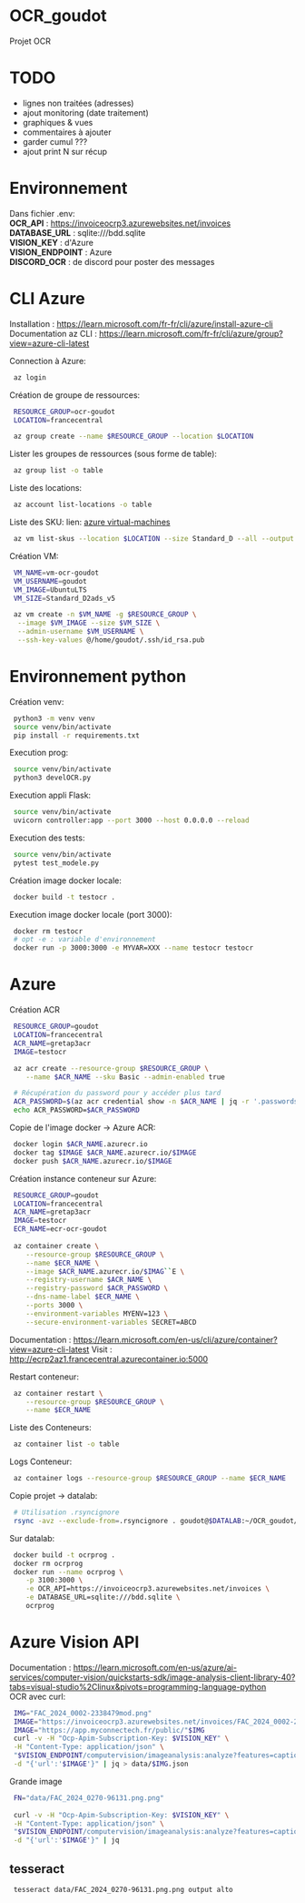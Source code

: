 # OCR_goudot

Projet OCR

# TODO
- lignes non traitées (adresses)
- ajout monitoring (date traitement)
- graphiques & vues
- commentaires à ajouter
- garder cumul ???
- ajout print N sur récup

# Environnement
Dans fichier .env:  
**OCR_API** : https://invoiceocrp3.azurewebsites.net/invoices  
**DATABASE_URL** : sqlite:///bdd.sqlite  
**VISION_KEY** : d'Azure  
**VISION_ENDPOINT** : Azure  
**DISCORD_OCR** : de discord pour poster des messages

# CLI Azure
Installation : https://learn.microsoft.com/fr-fr/cli/azure/install-azure-cli  
Documentation az CLI : https://learn.microsoft.com/fr-fr/cli/azure/group?view=azure-cli-latest

Connection à Azure:
```bash
 az login
```

Création de groupe de ressources:
```bash
 RESOURCE_GROUP=ocr-goudot
 LOCATION=francecentral

 az group create --name $RESOURCE_GROUP --location $LOCATION
```

Lister les groupes de ressources (sous forme de table):
```bash
 az group list -o table
```

Liste des locations:
```bash
 az account list-locations -o table
```

Liste des SKU:
lien: [azure virtual-machines](https://docs.microsoft.com/en-us/azure/virtual-machines/linux/quick-create-cli) 
```bash
 az vm list-skus --location $LOCATION --size Standard_D --all --output table
```

Création VM:

```bash
 VM_NAME=vm-ocr-goudot
 VM_USERNAME=goudot
 VM_IMAGE=UbuntuLTS
 VM_SIZE=Standard_D2ads_v5

 az vm create -n $VM_NAME -g $RESOURCE_GROUP \
  --image $VM_IMAGE --size $VM_SIZE \
  --admin-username $VM_USERNAME \
  --ssh-key-values @/home/goudot/.ssh/id_rsa.pub
```

# Environnement python 

Création venv:
```bash
 python3 -m venv venv
 source venv/bin/activate
 pip install -r requirements.txt
```

Execution prog:
```bash
 source venv/bin/activate
 python3 develOCR.py
```

Execution appli Flask:
```bash
 source venv/bin/activate
 uvicorn controller:app --port 3000 --host 0.0.0.0 --reload
```

Execution des tests:
```bash
 source venv/bin/activate
 pytest test_modele.py
```

Création image docker locale:
```bash
 docker build -t testocr .
```

Execution image docker locale (port 3000):
```bash
 docker rm testocr
 # opt -e : variable d'environnement
 docker run -p 3000:3000 -e MYVAR=XXX --name testocr testocr
```

# Azure

Création ACR 
```bash
 RESOURCE_GROUP=goudot
 LOCATION=francecentral
 ACR_NAME=gretap3acr
 IMAGE=testocr

 az acr create --resource-group $RESOURCE_GROUP \
    --name $ACR_NAME --sku Basic --admin-enabled true

 # Récupération du password pour y accéder plus tard
 ACR_PASSWORD=$(az acr credential show -n $ACR_NAME | jq -r '.passwords[0].value')
 echo ACR_PASSWORD=$ACR_PASSWORD
 ```

Copie de l'image docker -> Azure ACR:
```bash
 docker login $ACR_NAME.azurecr.io 
 docker tag $IMAGE $ACR_NAME.azurecr.io/$IMAGE 
 docker push $ACR_NAME.azurecr.io/$IMAGE 
 ```

Création instance conteneur sur Azure:
```bash
 RESOURCE_GROUP=goudot
 LOCATION=francecentral
 ACR_NAME=gretap3acr
 IMAGE=testocr
 ECR_NAME=ecr-ocr-goudot
 
 az container create \
    --resource-group $RESOURCE_GROUP \
    --name $ECR_NAME \
    --image $ACR_NAME.azurecr.io/$IMAG``E \
    --registry-username $ACR_NAME \
    --registry-password $ACR_PASSWORD \
    --dns-name-label $ECR_NAME \
    --ports 3000 \
    --environment-variables MYENV=123 \
    --secure-environment-variables SECRET=ABCD

```
Documentation : https://learn.microsoft.com/en-us/cli/azure/container?view=azure-cli-latest
Visit : http://ecrp2az1.francecentral.azurecontainer.io:5000

Restart conteneur:
```bash
 az container restart \
    --resource-group $RESOURCE_GROUP \
    --name $ECR_NAME
```

Liste des Conteneurs:
```bash
 az container list -o table
```

Logs Conteneur:
```bash
 az container logs --resource-group $RESOURCE_GROUP --name $ECR_NAME
```




Copie projet -> datalab:
```bash
 # Utilisation .rsyncignore
 rsync -avz --exclude-from=.rsyncignore . goudot@$DATALAB:~/OCR_goudot/
```
Sur datalab:
```bash
 docker build -t ocrprog .  
 docker rm ocrprog  
 docker run --name ocrprog \
    -p 3100:3000 \
    -e OCR_API=https://invoiceocrp3.azurewebsites.net/invoices \
    -e DATABASE_URL=sqlite:///bdd.sqlite \
    ocrprog
```

# Azure Vision API
Documentation : https://learn.microsoft.com/en-us/azure/ai-services/computer-vision/quickstarts-sdk/image-analysis-client-library-40?tabs=visual-studio%2Clinux&pivots=programming-language-python  
OCR avec curl:
```bash
 IMG="FAC_2024_0002-2338479mod.png"
 IMAGE="https://invoiceocrp3.azurewebsites.net/invoices/FAC_2024_0002-2338479"
 IMAGE="https://app.myconnectech.fr/public/"$IMG
 curl -v -H "Ocp-Apim-Subscription-Key: $VISION_KEY" \
 -H "Content-Type: application/json" \
 "$VISION_ENDPOINT/computervision/imageanalysis:analyze?features=caption,read&model-version=latest&language=en&api-version=2024-02-01" \
 -d "{'url':'$IMAGE'}" | jq > data/$IMG.json
```

Grande image 
```bash
 FN="data/FAC_2024_0270-96131.png.png"
 
 curl -v -H "Ocp-Apim-Subscription-Key: $VISION_KEY" \
 -H "Content-Type: application/json" \
 "$VISION_ENDPOINT/computervision/imageanalysis:analyze?features=caption,read&model-version=latest&language=en&api-version=2024-02-01" \
 -d "{'url':'$IMAGE'}" | jq
```
## tesseract

```bash
 tesseract data/FAC_2024_0270-96131.png.png output alto
```